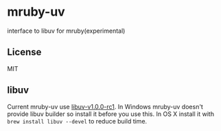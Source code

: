mruby-uv
========

interface to libuv for mruby(experimental)

License
-------

MIT

libuv
-----

Current mruby-uv use [libuv-v1.0.0-rc1](http://libuv.org/dist/v1.0.0-rc1/libuv-v1.0.0-rc1.tar.gz).
In Windows mruby-uv doesn't provide libuv builder so install it before you use this.
In OS X install it with `brew install libuv --devel` to reduce build time.
